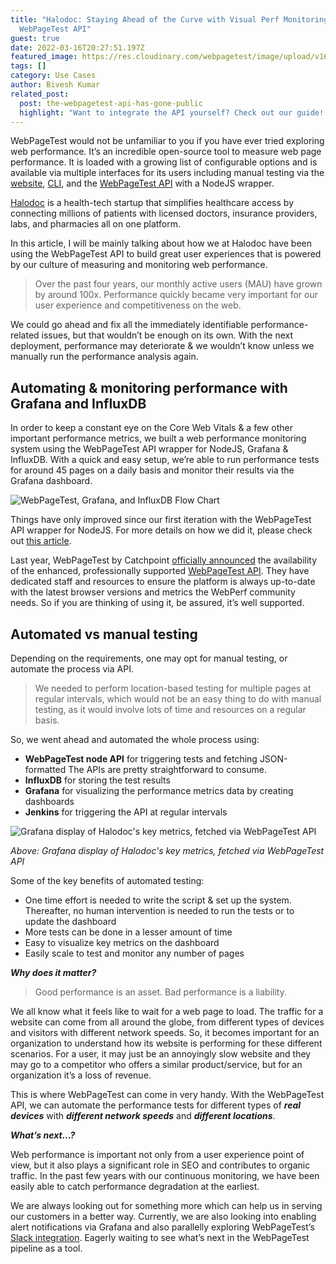 ```yaml
---
title: "Halodoc: Staying Ahead of the Curve with Visual Perf Monitoring with
  WebPageTest API"
guest: true
date: 2022-03-16T20:27:51.197Z
featured_image: https://res.cloudinary.com/webpagetest/image/upload/v1647903565/Frame_1_nlxpjy.png
tags: []
category: Use Cases
author: Bivesh Kumar
related_post:
  post: the-webpagetest-api-has-gone-public
  highlight: "Want to integrate the API yourself? Check out our guide! "
---
```

WebPageTest would not be unfamiliar to you if you have ever tried exploring web performance. It’s an incredible open-source tool to measure web page performance. It is loaded with a growing list of configurable options and is available via multiple interfaces for its users including manual testing via the [website](https://www.webpagetest.org/), [CLI](https://github.com/WebPageTest/webpagetest-api#command-line-1), and the [WebPageTest API](https://github.com/WebPageTest/webpagetest-api) with a NodeJS wrapper. 

[Halodoc](www.halodoc.com) is a health-tech startup that simplifies healthcare access by connecting millions of patients with licensed doctors, insurance providers, labs, and pharmacies all on one platform. 

In this article, I will be mainly talking about how we at Halodoc have been using the WebPageTest API to build great user experiences that is powered by our culture of measuring and monitoring web performance. 

> Over the past four years, our monthly active users (MAU) have grown by around 100x. Performance quickly became very important for our user experience and competitiveness on the web.

We could go ahead and fix all the immediately identifiable performance-related issues, but that wouldn’t be enough on its own. With the next deployment, performance may deteriorate & we wouldn’t know unless we manually run the performance analysis again. 

## Automating & monitoring performance with Grafana and InfluxDB

In order to keep a constant eye on the Core Web Vitals & a few other important performance metrics, we built a web performance monitoring system using the WebPageTest API wrapper for NodeJS, Grafana & InfluxDB. With a quick and easy setup, we’re able to  run performance tests for around 45 pages on a daily basis and monitor their results via the Grafana dashboard.

![WebPageTest, Grafana, and InfluxDB Flow Chart](https://res.cloudinary.com/webpagetest/image/upload/v1647462978/Picture1_fd6dhm.png "Wide:")

Things have only improved since our first iteration with the WebPageTest API wrapper for NodeJS. For more details on how we did it, please check out [this article](https://blogs.halodoc.io/performance-monitoring-webapps/).

Last year, WebPageTest by Catchpoint [officially announced](https://blog.webpagetest.org/posts/the-webpagetest-api-has-gone-public/) the availability of the enhanced, professionally supported [WebPageTest API](https://docs.webpagetest.org/api/integrations/). They have dedicated staff and resources to ensure the platform is always up-to-date with the latest browser versions and metrics the WebPerf community needs. So if you are thinking of using it, be assured, it’s well supported.

## Automated vs manual testing

Depending on the requirements, one may opt for manual testing, or automate the process via API. 

> We needed to perform location-based testing for multiple pages at regular intervals, which would not be an easy thing to do with manual testing, as it would involve lots of time and resources on a regular basis. 

So, we went ahead and automated the whole process using:

* **WebPageTest node API** for triggering tests and fetching JSON-formatted The APIs are pretty straightforward to consume. 
* **InfluxDB** for storing the test results
* **Grafana** for visualizing  the performance metrics data by creating dashboards
* **Jenkins** for triggering the API at regular intervals

![Grafana display of Halodoc's key metrics, fetched via WebPageTest API](https://res.cloudinary.com/webpagetest/image/upload/v1647462977/Picture2_boxjd4.png "Wide:")

*Above: Grafana display of Halodoc's key metrics, fetched via WebPageTest API*

Some of the key benefits of automated testing:

* One time effort is needed to write the script & set up the system. Thereafter, no human intervention is needed to run the tests or to update the dashboard
* More tests can be done in a lesser amount of time
* Easy to visualize key metrics on the dashboard
* Easily scale to test and monitor any number of pages

***Why does it matter?***

> Good performance is an asset. Bad performance is a liability.

We all know what it feels like to wait for a web page to load. The traffic for a website can come from all around the globe, from different types of devices and visitors with different network speeds. So, it becomes important for an organization to understand how its website is performing for these different scenarios. For a user, it may just be an annoyingly slow website and they may go to a competitor who offers a similar product/service, but for an organization it’s a loss of revenue.

This is where WebPageTest can come in very handy. With the WebPageTest API, we can automate the performance tests for different types of ***real devices*** with ***different network speeds*** and ***different locations***.

***What’s next…?***

Web performance is important not only from a user experience point of view, but it also plays a significant role in SEO and contributes to organic traffic. In the past few years with our continuous monitoring, we have been easily able to catch performance degradation at the earliest. 

We are always looking out for something more which can help us in serving our customers in a better way. Currently, we are also looking into enabling alert notifications via Grafana and also parallelly exploring WebPageTest’s [Slack integration](https://github.com/WebPageTest/webpagetest-slack). Eagerly waiting to see what’s next in the WebPageTest pipeline as a tool.